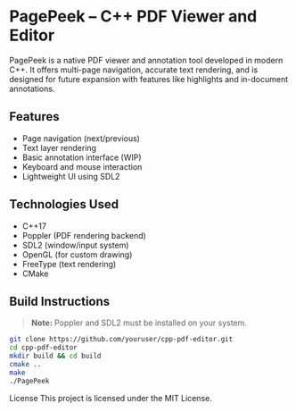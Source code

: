 # PagePeek – C++ PDF Viewer and Editor

PagePeek is a native PDF viewer and annotation tool developed in modern C++. It offers multi-page navigation, accurate text rendering, and is designed for future expansion with features like highlights and in-document annotations.

## Features
- Page navigation (next/previous)
- Text layer rendering
- Basic annotation interface (WIP)
- Keyboard and mouse interaction
- Lightweight UI using SDL2

## Technologies Used
- C++17
- Poppler (PDF rendering backend)
- SDL2 (window/input system)
- OpenGL (for custom drawing)
- FreeType (text rendering)
- CMake

## Build Instructions

> **Note:** Poppler and SDL2 must be installed on your system.

```bash
git clone https://github.com/youruser/cpp-pdf-editor.git
cd cpp-pdf-editor
mkdir build && cd build
cmake ..
make
./PagePeek
```

License
This project is licensed under the MIT License.
